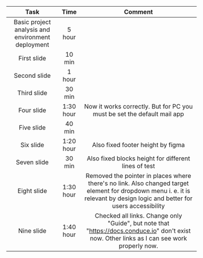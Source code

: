 | Task | Time | Comment |
|:---:|:---:|:---:|
| Basic project analysis and environment deployment | 5 hour |  |
| First slide | 10 min | |
| Second slide | 1 hour ||
| Third slide | 30 min ||
| Four slide | 1:30 hour | Now it works correctly. But for PC you must be set the default mail app |
| Five slide | 40 min ||
| Six slide | 1:20 hour | Also fixed footer height by figma |
| Seven slide | 30 min | Also fixed blocks height for different lines of test |
| Eight slide | 1:30 hour | Removed the pointer in places where there's no link. Also changed target element for dropdown menu i. e. it is relevant by design logic and better for users accessibility |
| Nine slide | 1:40 hour | Checked all links. Change only "Guide", but note that "https://docs.conduce.io" don't exist now. Other links as I can see work properly now. |

